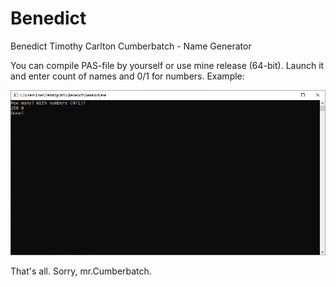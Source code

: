 # Benedict
Benedict Timothy Carlton Cumberbatch - Name Generator

You can compile PAS-file by yourself or use mine release (64-bit). Launch it and enter count of names and 0/1 for numbers. Example:

![](Resources/Logo.PNG)

That's all. Sorry, mr.Cumberbatch.
